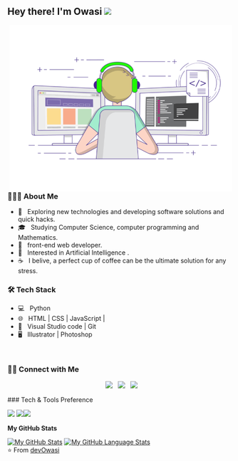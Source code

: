 <h2> Hey there! I'm Owasi <img src="https://github.com/souvikguria98/souvikguria98/blob/master/Hi.gif" width="25"></h2>
<img align="right" alt="GIF" src="https://raw.githubusercontent.com/devSouvik/devSouvik/master/gif3.gif" width="500"/>

<h3> 👨🏻‍💻 About Me </h3>

- 🤔 &nbsp; Exploring new technologies and developing software solutions and quick hacks.
- 🎓 &nbsp; Studying Computer Science, computer programming and Mathematics.
- 💼 &nbsp; front-end web developer.
- 🌱 &nbsp; Interested in Artificial Intelligence .
- ☕ &nbsp; I belive, a perfect cup of coffee can be the ultimate solution for any stress. 

<h3>🛠 Tech Stack</h3>

- 💻 &nbsp; Python  
- 🌐 &nbsp; HTML | CSS | JavaScript | 
- 🔧 &nbsp; Visual Studio code | Git
- 🖥 &nbsp; Illustrator | Photoshop 

</br>

<h3> 🤝🏻 Connect with Me </h3>

<p align="center">
&nbsp; <a href="[https://www.instagram.com/the_caffeine__addict/](https://www.instagram.com/owasiulsane/)" target="_blank" rel="noopener noreferrer"><img src="https://img.icons8.com/plasticine/100/000000/instagram-new.png" width="50" /></a>  
&nbsp; <a href="[https://www.linkedin.com/in/souvik-guria-/](https://www.linkedin.com/in/super-sani-a9a512248/)" target="_blank" rel="noopener noreferrer"><img src="https://img.icons8.com/plasticine/100/000000/linkedin.png" width="50" /></a>
&nbsp; <a href="mailto:sanisuper0@gmail.com@gmail.com" target="_blank" rel="noopener noreferrer"><img src="https://img.icons8.com/plasticine/100/000000/gmail.png"  width="50" /></a>
</p>
### Tech & Tools Preference

<img src = "https://img.shields.io/badge/-HTML5-E34F26?style=flat&logo=html5&logoColor=white"> <img src = "https://img.shields.io/badge/-CSS3-1572B6?style=flat&logo=css3&logoColor=white"><img src="https://img.shields.io/badge/-JavaScript-eed718?style=flat&logo=javascript&logoColor=ffffff">


<b>My GitHub Stats</b>

[![My GitHub Stats](https://github-readme-stats.vercel.app/api/https://github.com/Owasiul=jasongaylord&count_private=true&theme=tokyonight&showicons=true)]()
[![My GitHub Language Stats](https://github-readme-stats.vercel.app/api/top-langs/https://github.com/Owasiul=jasongaylord&langs_count=5&theme=tokyonight)]()
<br>
⭐️ From [devOwasi](https://github.com/Owasiul)
